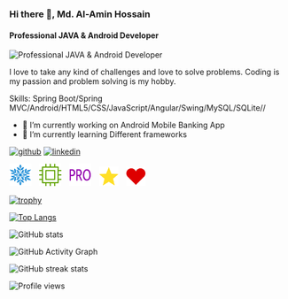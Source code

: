 ### Hi there 👋, Md. Al-Amin Hossain
#### Professional JAVA & Android Developer
![Professional JAVA & Android Developer](https://media-exp1.licdn.com/dms/image/C4E03AQEjPjOgv0C42A/profile-displayphoto-shrink_100_100/0/1634368980450?e=1640822400&v=beta&t=3ZBRMbG5xP1HuqkvYHm-wQvPlmkrn9QAJ09vnC0B-U8)

I love to take any kind of challenges and love to solve problems. 
Coding is my passion and problem solving is my hobby.

Skills: Spring Boot/Spring MVC/Android/HTML5/CSS/JavaScript/Angular/Swing/MySQL/SQLite// 

- 🔭 I’m currently working on Android Mobile Banking App 
- 🌱 I’m currently learning Different frameworks 


[<img src='https://cdn.jsdelivr.net/npm/simple-icons@3.0.1/icons/github.svg' alt='github' height='40'>](https://github.com/alaminhossainidb)  [<img src='https://cdn.jsdelivr.net/npm/simple-icons@3.0.1/icons/linkedin.svg' alt='linkedin' height='40'>](https://www.linkedin.com/in/md-al-amin-hossain-2835a4222/)  

<a href='https://archiveprogram.github.com/'><img src='https://raw.githubusercontent.com/acervenky/animated-github-badges/master/assets/acbadge.gif' width='40' height='40'></a> <a href='https://docs.github.com/en/developers'><img src='https://raw.githubusercontent.com/acervenky/animated-github-badges/master/assets/devbadge.gif' width='40' height='40'></a> <a href='https://github.com/pricing'><img src='https://raw.githubusercontent.com/acervenky/animated-github-badges/master/assets/pro.gif' width='40' height='40'></a> <a href='https://stars.github.com/'><img src='https://raw.githubusercontent.com/acervenky/animated-github-badges/master/assets/starbadge.gif' width='35' height='35'></a> <a href='https://docs.github.com/en/github/supporting-the-open-source-community-with-github-sponsors'><img src='https://raw.githubusercontent.com/acervenky/animated-github-badges/master/assets/sponsorbadge.gif' width='35' height='35'></a> 

[![trophy](https://github-profile-trophy.vercel.app/?username=alaminhossainidb)](https://github.com/ryo-ma/github-profile-trophy)

[![Top Langs](https://github-readme-stats.vercel.app/api/top-langs/?username=alaminhossainidb)](https://github.com/anuraghazra/github-readme-stats)

![GitHub stats](https://github-readme-stats.vercel.app/api?username=alaminhossainidb&show_icons=true)  

![GitHub Activity Graph](https://activity-graph.herokuapp.com/graph?username=alaminhossainidb)  

![GitHub streak stats](https://github-readme-streak-stats.herokuapp.com/?user=alaminhossainidb)  

![Profile views](https://gpvc.arturio.dev/alaminhossainidb)  
